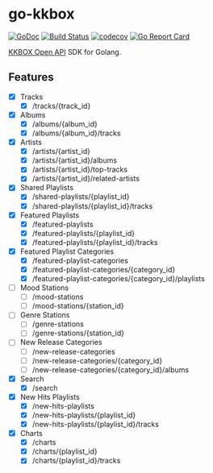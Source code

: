 # go-kkbox

[![GoDoc](https://godoc.org/github.com/appleboy/go-kkbox?status.svg)](https://godoc.org/github.com/appleboy/go-kkbox)
[![Build Status](http://drone.wu-boy.com/api/badges/appleboy/go-kkbox/status.svg)](http://drone.wu-boy.com/appleboy/go-kkbox)
[![codecov](https://codecov.io/gh/appleboy/go-kkbox/branch/master/graph/badge.svg)](https://codecov.io/gh/appleboy/go-kkbox)
[![Go Report Card](https://goreportcard.com/badge/github.com/appleboy/go-kkbox)](https://goreportcard.com/report/github.com/appleboy/go-kkbox)

[KKBOX Open API](https://docs-en.kkbox.codes/) SDK for Golang.

## Features

* [x] Tracks
  - [x] /tracks/{track_id}
* [x] Albums
  - [x] /albums/{album_id}
  - [x] /albums/{album_id}/tracks
* [x] Artists
  - [x] /artists/{artist_id}
  - [x] /artists/{artist_id}/albums
  - [x] /artists/{artist_id}/top-tracks
  - [x] /artists/{artist_id}/related-artists
* [x] Shared Playlists
  - [x] /shared-playlists/{playlist_id}
  - [x] /shared-playlists/{playlist_id}/tracks
* [x] Featured Playlists
  - [x] /featured-playlists
  - [x] /featured-playlists/{playlist_id}
  - [x] /featured-playlists/{playlist_id}/tracks
* [x] Featured Playlist Categories
  - [x] /featured-playlist-categories
  - [x] /featured-playlist-categories/{category_id}
  - [x] /featured-playlist-categories/{category_id}/playlists
* [ ] Mood Stations
  - [ ] /mood-stations
  - [ ] /mood-stations/{station_id}
* [ ] Genre Stations
  - [ ] /genre-stations
  - [ ] /genre-stations/{station_id}
* [ ] New Release Categories
  - [ ] /new-release-categories
  - [ ] /new-release-categories/{category_id}
  - [ ] /new-release-categories/{category_id}/albums
* [x] Search
  - [x] /search
* [x] New Hits Playlists
  - [x] /new-hits-playlists
  - [x] /new-hits-playlists/{playlist_id}
  - [x] /new-hits-playlists/{playlist_id}/tracks
* [x] Charts
  - [x] /charts
  - [x] /charts/{playlist_id}
  - [x] /charts/{playlist_id}/tracks
